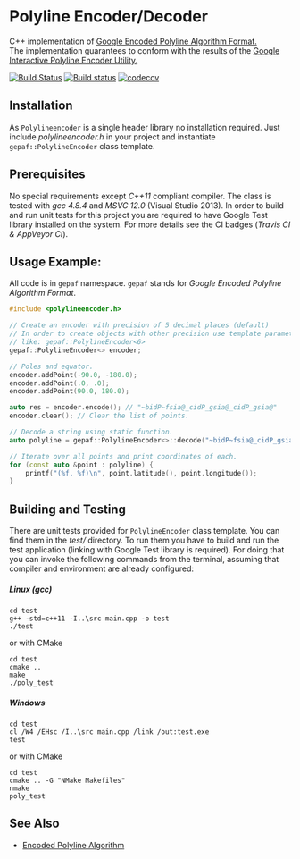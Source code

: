 # Polyline Encoder/Decoder
C++ implementation of [Google Encoded Polyline Algorithm Format.](https://developers.google.com/maps/documentation/utilities/polylinealgorithm)<br>
The implementation guarantees to conform with the results of the [Google Interactive Polyline Encoder Utility.](https://developers.google.com/maps/documentation/utilities/polylineutility)

[![Build Status](https://travis-ci.org/vahancho/polylineencoder.svg?branch=master)](https://travis-ci.org/vahancho/polylineencoder)
[![Build status](https://ci.appveyor.com/api/projects/status/6tg1kkp5fgk3x2fd?svg=true)](https://ci.appveyor.com/project/vahancho/polylineencoder)
[![codecov](https://codecov.io/gh/vahancho/polylineencoder/branch/master/graph/badge.svg)](https://codecov.io/gh/vahancho/polylineencoder)

## Installation

As `Polylineencoder` is a single header library no installation required. Just include *polylineencoder.h* in your project and instantiate `gepaf::PolylineEncoder` class template.

## Prerequisites

No special requirements except *C++11* compliant compiler. The class is tested with *gcc 4.8.4* and *MSVC 12.0* (Visual Studio 2013). In order to build and run unit tests for this project you are required to have Google Test library installed on the system.
For more details see the CI badges (*Travis CI & AppVeyor CI*).

## Usage Example:

All code is in `gepaf` namespace. `gepaf` stands for *Google Encoded Polyline Algorithm Format*.

```cpp
#include <polylineencoder.h>

// Create an encoder with precision of 5 decimal places (default)
// In order to create objects with other precision use template parameter
// like: gepaf::PolylineEncoder<6>
gepaf::PolylineEncoder<> encoder;

// Poles and equator.
encoder.addPoint(-90.0, -180.0);
encoder.addPoint(.0, .0);
encoder.addPoint(90.0, 180.0);

auto res = encoder.encode(); // "~bidP~fsia@_cidP_gsia@_cidP_gsia@"
encoder.clear(); // Clear the list of points.

// Decode a string using static function.
auto polyline = gepaf::PolylineEncoder<>::decode("~bidP~fsia@_cidP_gsia@_cidP_gsia@");

// Iterate over all points and print coordinates of each.
for (const auto &point : polyline) {
    printf("(%f, %f)\n", point.latitude(), point.longitude());
}
```

## Building and Testing

There are unit tests provided for `PolylineEncoder` class template. You can find them in the *test/* directory.
To run them you have to build and run the test application (linking with Google Test library is required). For doing that you can invoke the following commands from the terminal, assuming that compiler and environment are already configured:

##### Linux (gcc)
```
cd test
g++ -std=c++11 -I..\src main.cpp -o test
./test
```

or with CMake

```
cd test
cmake ..
make
./poly_test
```

##### Windows
```
cd test
cl /W4 /EHsc /I..\src main.cpp /link /out:test.exe
test
```

or with CMake

```
cd test
cmake .. -G "NMake Makefiles"
nmake
poly_test
```

## See Also

* [Encoded Polyline Algorithm](https://developers.google.com/maps/documentation/utilities/polylinealgorithm)

